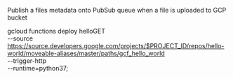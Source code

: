 Publish a files metadata onto PubSub queue when a file is uploaded to GCP bucket

gcloud functions deploy helloGET \
--source https://source.developers.google.com/projects/$PROJECT_ID/repos/hello-world/moveable-aliases/master/paths/gcf_hello_world \
--trigger-http \
--runtime=python37;